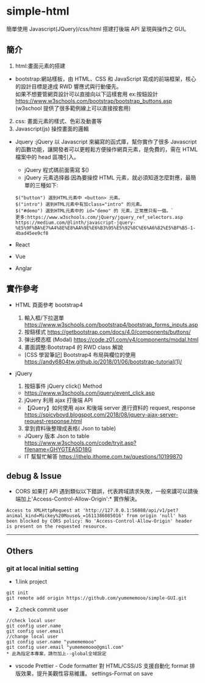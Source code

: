 # simple-html

簡單使用 Javascript(JQuery)/css/html 搭建打後端 API 呈現與操作之 GUI。

## 簡介

1. html:畫面元素的搭建

- bootstrap:網站樣板，由 HTML、CSS 和 JavaScript 寫成的前端框架，核心的設計目標是達成 RWD 響應式與行動優先。<br>
  如果不想要管網頁設計可以直接向以下這樣套用 ex:按鈕設計
  https://www.w3schools.com/bootstrap/bootstrap_buttons.asp (w3school 提供了很多範例線上可以直接按套用)

2. css: 畫面元素的樣式、色彩及動畫等
3. Javascript(js) 操控畫面的邏輯

- Jquery :jQuery 以 Javascript 來編寫的函式庫，幫你實作了很多 Javascript 的函數功能，讓開發者可以更輕鬆方便操作網頁元素，是免費的，需在 HTML 檔案中的 head 區塊引入。

  - jQuery 程式碼前面需寫 $()
  - jQuery 元素选择器:因為要操控 HTML 元素，就必須知道怎麼對應，最簡單的三種如下:

  ```
  $("button") 選到HTML元素中 <button> 元素。
  $("intro") 選到HTML元素中有加class="intro" 的元素。
  $("#demo") 選到HTML元素中的 id="demo" 的 元素，正常應只有一個。`
  更多:https://www.w3schools.com/jQuery/jquery_ref_selectors.asp
  https://medium.com/@linth/javascript-jquery-%E5%9F%BA%E7%A4%8E%E8%AA%9E%E6%B3%95%E5%92%8C%E6%A6%82%E5%BF%B5-1-4bad45ee9cf8
  ```

- React
- Vue
- Anglar

## 實作參考

- HTML 頁面參考 bootstrap4

  1. 輸入框/下拉選單 https://www.w3schools.com/bootstrap4/bootstrap_forms_inputs.asp
  2. 按鈕樣式 https://getbootstrap.com/docs/4.0/components/buttons/
  3. 弹出模态框 (Modal) https://code.z01.com/v4/components/modal.html
  4. 畫面調整:Bootstrap4 的 RWD class 解說

  - [CSS 學習筆記] Bootstrap4 布局與欄位的使用
    https://andy6804tw.github.io/2018/01/06/bootstrap-tutorial(1)/

- jQuery

  1. 按鈕事件 jQuery click() Method

  - https://www.w3schools.com/jquery/event_click.asp

  2. jQuery 利用 ajax 打後端 API

  - 【jQuery】如何使用 ajax 和後端 server 進行資料的 request, response
    https://spicyboyd.blogspot.com/2018/08/jquery-ajax-server-request-response.html

  3. 拿到資料後整理成表格( Json to table)

  - JQuery 版本 Json to table
    https://www.w3schools.com/code/tryit.asp?filename=GHYGTEA5D18G
  - IT 幫幫忙解答
    https://ithelp.ithome.com.tw/questions/10199870

## debug & Issue

- CORS
  如果打 API 遇到類似以下錯誤，代表跨域請求失敗，一般來講可以請後端加上'Access-Control-Allow-Origin':\* 實作解決。

```
Access to XMLHttpRequest at 'http://127.0.0.1:56888/api/v1/pet?animal_kind=Mickey%20Mouse&_=1611386085016' from origin 'null' has been blocked by CORS policy: No 'Access-Control-Allow-Origin' header is present on the requested resource.
```

---

## Others

### git at local initial setting

- 1.link project

```
git init
git remote add origin https://github.com/yumememooo/simple-GUI.git
```

- 2.check commit user

```
//check local user
git config user.name
git config user.email
//change local user
git config user.name "yumememooo"
git config user.email "yumememooo@gmil.com"
* 此為指定本專案，請勿加上--global全域設定
```

- vscode
  Prettier - Code formatter
  對 HTML/CSS/JS 支援自動化 format 排版效果，提升美觀性容易維護。
  settings-Format on save
